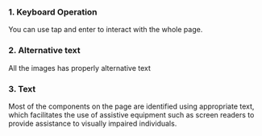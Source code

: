 ### 1. Keyboard Operation

You can use tap and enter to interact with the whole page.

### 2. Alternative text

All the images has properly alternative text

### 3. Text

Most of the components on the page are identified using appropriate text, which facilitates the use of assistive equipment such as screen readers to provide assistance to visually impaired individuals.
